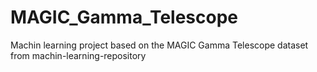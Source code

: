 # MAGIC_Gamma_Telescope
Machin learning project based on the MAGIC Gamma Telescope dataset from machin-learning-repository
